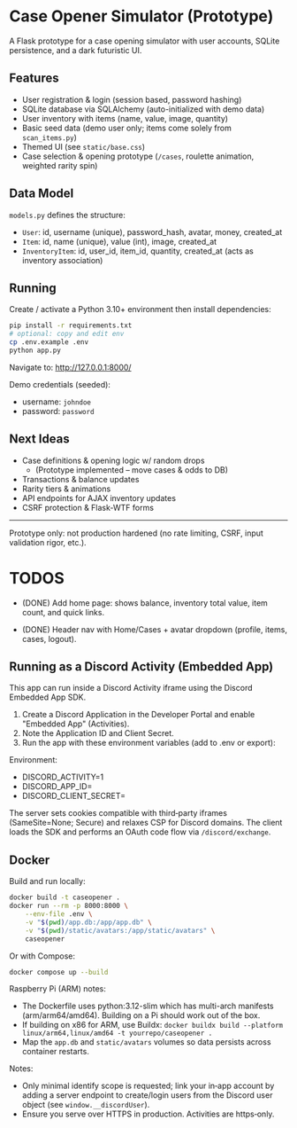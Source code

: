 # Case Opener Simulator (Prototype)

A Flask prototype for a case opening simulator with user accounts, SQLite persistence, and a dark futuristic UI.

## Features
- User registration & login (session based, password hashing)  
- SQLite database via SQLAlchemy (auto-initialized with demo data)  
- User inventory with items (name, value, image, quantity)  
- Basic seed data (demo user only; items come solely from `scan_items.py`)  
- Themed UI (see `static/base.css`)  
 - Case selection & opening prototype (`/cases`, roulette animation, weighted rarity spin)  

## Data Model
`models.py` defines the structure:
- `User`: id, username (unique), password_hash, avatar, money, created_at
- `Item`: id, name (unique), value (int), image, created_at
- `InventoryItem`: id, user_id, item_id, quantity, created_at (acts as inventory association)

## Running
Create / activate a Python 3.10+ environment then install dependencies:

```bash
pip install -r requirements.txt
# optional: copy and edit env
cp .env.example .env
python app.py
```

Navigate to: http://127.0.0.1:8000/

Demo credentials (seeded):
- username: `johndoe`
- password: `password`

## Next Ideas
- Case definitions & opening logic w/ random drops
	- (Prototype implemented – move cases & odds to DB)
- Transactions & balance updates
- Rarity tiers & animations
- API endpoints for AJAX inventory updates
- CSRF protection & Flask-WTF forms

---
Prototype only: not production hardened (no rate limiting, CSRF, input validation rigor, etc.).


# TODOS
- (DONE) Add home page: shows balance, inventory total value, item count, and quick links.

- (DONE) Header nav with Home/Cases + avatar dropdown (profile, items, cases, logout).

## Running as a Discord Activity (Embedded App)

This app can run inside a Discord Activity iframe using the Discord Embedded App SDK.

1) Create a Discord Application in the Developer Portal and enable "Embedded App" (Activities).
2) Note the Application ID and Client Secret.
3) Run the app with these environment variables (add to .env or export):

Environment:
- DISCORD_ACTIVITY=1
- DISCORD_APP_ID=<your application id>
- DISCORD_CLIENT_SECRET=<your client secret>

The server sets cookies compatible with third‑party iframes (SameSite=None; Secure) and relaxes CSP for Discord domains. The client loads the SDK and performs an OAuth code flow via `/discord/exchange`.

## Docker

Build and run locally:

```bash
docker build -t caseopener .
docker run --rm -p 8000:8000 \
	--env-file .env \
	-v "$(pwd)/app.db:/app/app.db" \
	-v "$(pwd)/static/avatars:/app/static/avatars" \
	caseopener
```

Or with Compose:

```bash
docker compose up --build
```

Raspberry Pi (ARM) notes:
- The Dockerfile uses python:3.12-slim which has multi-arch manifests (arm/arm64/amd64). Building on a Pi should work out of the box.
- If building on x86 for ARM, use Buildx: `docker buildx build --platform linux/arm64,linux/amd64 -t yourrepo/caseopener .`
- Map the `app.db` and `static/avatars` volumes so data persists across container restarts.

Notes:
- Only minimal identify scope is requested; link your in‑app account by adding a server endpoint to create/login users from the Discord user object (see `window.__discordUser`).
- Ensure you serve over HTTPS in production. Activities are https‑only.
